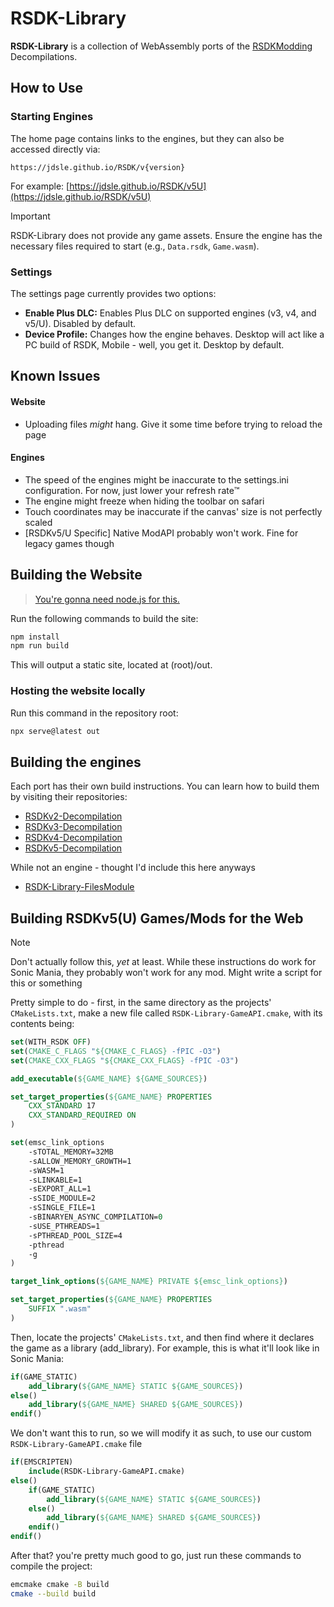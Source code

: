 # RSDK-Library

**RSDK-Library** is a collection of WebAssembly ports of the [RSDKModding](https://github.com/RSDKModding) Decompilations.

## How to Use

### Starting Engines

The home page contains links to the engines, but they can also be accessed directly via:

`https://jdsle.github.io/RSDK/v{version}`

For example: [https://jdsle.github.io/RSDK/v5U](https://jdsle.github.io/RSDK/v5U)

> [!IMPORTANT]  
> RSDK-Library does not provide any game assets. Ensure the engine has the necessary files required to start (e.g., `Data.rsdk`, `Game.wasm`).

### Settings

The settings page currently provides two options:

- **Enable Plus DLC:** Enables Plus DLC on supported engines (v3, v4, and v5/U). Disabled by default.
- **Device Profile:** Changes how the engine behaves. Desktop will act like a PC build of RSDK, Mobile - well, you get it. Desktop by default.

## Known Issues

#### Website

- Uploading files *might* hang. Give it some time before trying to reload the page

#### Engines

- The speed of the engines might be inaccurate to the settings.ini configuration. For now, just lower your refresh rate™️
- The engine might freeze when hiding the toolbar on safari
- Touch coordinates may be inaccurate if the canvas' size is not perfectly scaled
- [RSDKv5/U Specific] Native ModAPI probably won't work. Fine for legacy games though

## Building the Website

> [You're gonna need node.js for this.](https://nodejs.org/en/download/package-manager)

Run the following commands to build the site:

```bash
npm install
npm run build
```

This will output a static site, located at (root)/out.

### Hosting the website locally

Run this command in the repository root:
```bash
npx serve@latest out
```

## Building the engines

Each port has their own build instructions. You can learn how to build them by visiting their repositories:
* [RSDKv2-Decompilation](https://github.com/Jdsle/RSDKv2-Decompilation/tree/web)
* [RSDKv3-Decompilation](https://github.com/Jdsle/RSDKv3-Decompilation/tree/web)
* [RSDKv4-Decompilation](https://github.com/Jdsle/RSDKv4-Decompilation/tree/web)
* [RSDKv5-Decompilation](https://github.com/Jdsle/RSDKv5-Decompilation/tree/web)

While not an engine - thought I'd include this here anyways
* [RSDK-Library-FilesModule](https://github.com/Jdsle/RSDK-Library-FilesModule)

## Building RSDKv5(U) Games/Mods for the Web

> [!NOTE]  
> Don't actually follow this, *yet* at least. While these instructions do work for Sonic Mania, they probably won't work for any mod. Might write a script for this or something

Pretty simple to do - first, in the same directory as the projects' `CMakeLists.txt`, make a new file called `RSDK-Library-GameAPI.cmake`, with its contents being:

```cmake
set(WITH_RSDK OFF)
set(CMAKE_C_FLAGS "${CMAKE_C_FLAGS} -fPIC -O3")
set(CMAKE_CXX_FLAGS "${CMAKE_CXX_FLAGS} -fPIC -O3")

add_executable(${GAME_NAME} ${GAME_SOURCES})

set_target_properties(${GAME_NAME} PROPERTIES
    CXX_STANDARD 17
    CXX_STANDARD_REQUIRED ON
)

set(emsc_link_options
    -sTOTAL_MEMORY=32MB
    -sALLOW_MEMORY_GROWTH=1
    -sWASM=1
    -sLINKABLE=1
    -sEXPORT_ALL=1
    -sSIDE_MODULE=2
    -sSINGLE_FILE=1
    -sBINARYEN_ASYNC_COMPILATION=0
    -sUSE_PTHREADS=1
    -sPTHREAD_POOL_SIZE=4
    -pthread
    -g
)

target_link_options(${GAME_NAME} PRIVATE ${emsc_link_options})

set_target_properties(${GAME_NAME} PROPERTIES
    SUFFIX ".wasm"
)
```
Then, locate the projects' `CMakeLists.txt`, and then find where it declares the game as a library (add_library). For example, this is what it'll look like in Sonic Mania:

```cmake
if(GAME_STATIC)
    add_library(${GAME_NAME} STATIC ${GAME_SOURCES})
else()
    add_library(${GAME_NAME} SHARED ${GAME_SOURCES})
endif()
```

We don't want this to run, so we will modify it as such, to use our custom `RSDK-Library-GameAPI.cmake` file

```cmake
if(EMSCRIPTEN)
    include(RSDK-Library-GameAPI.cmake)
else()
    if(GAME_STATIC)
        add_library(${GAME_NAME} STATIC ${GAME_SOURCES})
    else()
        add_library(${GAME_NAME} SHARED ${GAME_SOURCES})
    endif()
endif()
```

After that? you're pretty much good to go, just run these commands to compile the project:

```bash
emcmake cmake -B build
cmake --build build
```